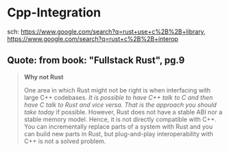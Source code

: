 # Cpp-Integration
sch: https://www.google.com/search?q=rust+use+c%2B%2B+library,
https://www.google.com/search?q=rust+c%2B%2B+interop

## Quote: from book: "Fullstack Rust", pg.9
>**Why not Rust**
>
>One area in which Rust might not be right is when interfacing with large C++ codebases. *It is possible to have C++ talk to C and then have C talk to Rust and vice versa. That is the approach you should take today* if possible. However, Rust does not have a stable ABI nor a stable memory model. Hence, it is not directly compatible with C++. You can incrementally replace parts of a system with Rust and you can build new parts in Rust, but plug-and-play interoperability with C++ is not a solved problem.
